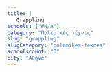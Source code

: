 ```yaml
---
title: |
   Grappling
schools: ["#N/A"]
category: "Πολεμικές τέχνες"
slug: "grappling"
slugCategory: "polemikes-texnes"
schoolscount: "0"
city: "Αθήνα"
---
```


